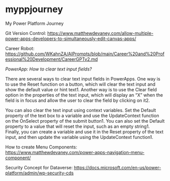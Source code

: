 # myppjourney
My Power Platform Journey


Git Version Control: https://www.matthewdevaney.com/allow-multiple-power-apps-developers-to-simultaneously-edit-canvas-apps/

Career Robot: https://github.com/WKahnZA/AIPrompts/blob/main/Career%20and%20Professional%20Development/CareerGPTv2.md

*PowerApp: How to clear text input fields?*

There are several ways to clear text input fields in PowerApps. One way is to use the Reset function on a button, which will clear the text input and show the default value or hint text1. Another way is to use the Clear field option in the properties of the text input, which will display an “X” when the field is in focus and allow the user to clear the field by clicking on it2.

You can also clear the text input using context variables. Set the Default property of the text box to a variable and use the UpdateContext function on the OnSelect property of the submit button1. You can also set the Default property to a value that will reset the input, such as an empty string1. Finally, you can create a variable and use it in the Reset property of the text input, and then update the variable using the UpdateContext function1.

How to create Menu Components: https://www.matthewdevaney.com/power-apps-navigation-menu-component/ 

Security Concept for Dataverse: https://docs.microsoft.com/en-us/power-platform/admin/wp-security-cds
